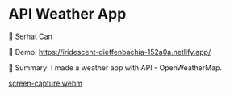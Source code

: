 # API Weather App

🔵 Serhat Can

🔵 Demo: https://iridescent-dieffenbachia-152a0a.netlify.app/

🔵 Summary: I made a weather app with API - OpenWeatherMap.

[screen-capture.webm](https://user-images.githubusercontent.com/85739464/223233923-85f835e4-9fe5-4bb7-ace5-5f46a6050f97.webm)



